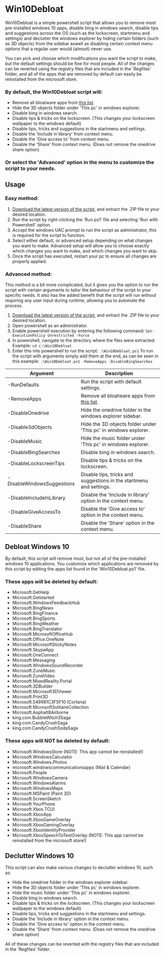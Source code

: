 # Win10Debloat
Win10Debloat is a simple powershell script that allows you to remove most pre-installed windows 10 apps, disable bing in windows search, disable tips and suggestions across the OS (such as the lockscreen, startmenu and settings) and declutter the windows explorer by hiding certain folders (such as 3D objects) from the sidebar aswell as disabling certain context menu options that a regular user would (almost) never use.

You can pick and choose which modifications you want the script to make, but the default settings should be fine for most people. All of the changes can be reverted using the registry files that are included in the 'Regfiles' folder, and all of the apps that are removed by default can easily be reinstalled from the microsoft store.

### By default, the Win10Debloat script will:
- Remove all bloatware apps from [this list](#these-apps-will-be-deleted-by-default).
- Hide the 3D objects folder under 'This pc' in windows explorer.
- Disable bing in windows search.
- Disable tips & tricks on the lockscreen. (This changes your lockscreen wallpaper to the windows default)
- Disable tips, tricks and suggestions in the startmenu and settings.
- Disable the 'Include in library' from context menu.
- Disable the 'Give access to' from context menu.
- Disable the 'Share' from context menu. (Does not remove the onedrive share option)

### Or select the 'Advanced' option in the menu to customize the script to your needs.

## Usage
### Easy method:
1. [Download the latest version of the script](https://github.com/Raphire/Win10Debloat/archive/master.zip), and extract the .ZIP file to your desired location.
2. Run the script by right-clicking the 'Run.ps1' file and selecting 'Run with Powershell' option.
3. Accept the windows UAC prompt to run the script as administrator, this is required for the script to function.
4. Select either default, or advanced setup depending on what changes you want to make. Advanced setup will allow you to choose exactly which changes you want to make, and which changes you want to skip.
5. Once the script has executed, restart your pc to ensure all changes are properly applied.

### Advanced method:
This method is a bit more complicated, but it gives you the option to run the script with certain arguments to tailor the behaviour of the script to your specific needs. It also has the added benefit that the script will run without requiring any user input during runtime, allowing you to automate the process.
1. [Download the latest version of the script](https://github.com/Raphire/Win10Debloat/archive/master.zip), and extract the .ZIP file to your desired location.
2. Open powershell as an administrator.
3. Enable powershell execution by entering the following command: <code>Set-ExecutionPolicy Unrestricted -Force</code>
4. In powershell, navigate to the directory where the files were extracted. Example: <code>cd c:\\Win10Debloat</code>
5. Enter this into powershell to run the script: <code>.\Win10Debloat.ps1</code> To run the script with arguments simply add them at the end, as can be seen in this example: <code>.\Win10Debloat.ps1 -RemoveApps -DisableBingSearches</code>

| Argument | Description |
| --------- | ----------- |
| -RunDefaults                  |    Run the script with default settings. |
| -RemoveApps                   |    Remove all bloatware apps from [this list](#these-apps-will-be-deleted-by-default). |
| -DisableOnedrive              |    Hide the onedrive folder in the windows explorer sidebar. |
| -Disable3dObjects             |    Hide the 3D objects folder under 'This pc' in windows explorer. |
| -DisableMusic                 |    Hide the music folder under 'This pc' in windows explorer. |
| -DisableBingSearches          |    Disable bing in windows search. |
| -DisableLockscreenTips        |    Disable tips & tricks on the lockscreen. |
| -DisableWindowsSuggestions    |    Disable tips, tricks and suggestions in the startmenu and settings. |
| -DisableIncludeInLibrary      |    Disable the 'Include in library' option in the context menu. |
| -DisableGiveAccessTo          |    Disable the 'Give access to' option in the context menu. |
| -DisableShare                 |    Disable the 'Share' option in the context menu. |

## Debloat Windows 10
By default, this script will remove most, but not all of the pre-installed windows 10 applications. You customize which applications are removed by this script by editing the apps list found in the 'Win10Debloat.ps1' file.

### These apps will be deleted by default:
- Microsoft.GetHelp
- Microsoft.Getstarted
- Microsoft.WindowsFeedbackHub
- Microsoft.BingNews
- Microsoft.BingFinance
- Microsoft.BingSports
- Microsoft.BingWeather
- Microsoft.BingTranslator
- Microsoft.MicrosoftOfficeHub
- Microsoft.Office.OneNote
- Microsoft.MicrosoftStickyNotes
- Microsoft.SkypeApp
- Microsoft.OneConnect
- Microsoft.Messaging
- Microsoft.WindowsSoundRecorder
- Microsoft.ZuneMusic
- Microsoft.ZuneVideo
- Microsoft.MixedReality.Portal
- Microsoft.3DBuilder
- Microsoft.Microsoft3DViewer
- Microsoft.Print3D
- Microsoft.549981C3F5F10 (Cortana)
- Microsoft.MicrosoftSolitaireCollection
- Microsoft.Asphalt8Airborne
- king.com.BubbleWitch3Saga
- king.com.CandyCrushSaga
- king.com.CandyCrushSodaSaga

### These apps will NOT be deleted by default:
- Microsoft.WindowsStore (NOTE: This app cannot be reinstalled!)
- Microsoft.WindowsCalculator
- Microsoft.Windows.Photos
- microsoft.windowscommunicationsapps (Mail & Calendar)
- Microsoft.People
- Microsoft.WindowsCamera
- Microsoft.WindowsAlarms
- Microsoft.WindowsMaps
- Microsoft.MSPaint (Paint 3D)
- Microsoft.ScreenSketch
- Microsoft.YourPhone
- Microsoft.Xbox.TCUI
- Microsoft.XboxApp
- Microsoft.XboxGameOverlay
- Microsoft.XboxGamingOverlay
- Microsoft.XboxIdentityProvider
- Microsoft.XboxSpeechToTextOverlay (NOTE: This app cannot be reinstalled from the microsoft store!)

## Declutter Windows 10
This script can also make various changes to declutter windows 10, such as:
- Hide the onedrive folder in the windows explorer sidebar.
- Hide the 3D objects folder under 'This pc' in windows explorer.
- Hide the music folder under 'This pc' in windows explorer.
- Disable bing in windows search.
- Disable tips & tricks on the lockscreen. (This changes your lockscreen wallpaper to the windows default)
- Disable tips, tricks and suggestions in the startmenu and settings.
- Disable the 'Include in library' option in the context menu.
- Disable the 'Give access to' option in the context menu.
- Disable the 'Share' from context menu. (Does not remove the onedrive share option)

All of these changes can be reverted with the registry files that are included in the 'Regfiles' folder.
